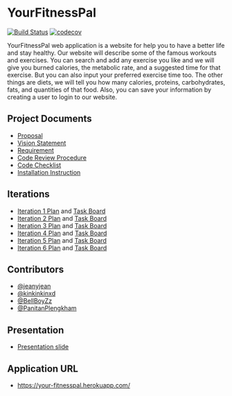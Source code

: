 # YourFitnessPal
[![Build Status](https://travis-ci.com/kinkinkinxd/YourFitnessPal.svg?branch=master)](https://travis-ci.com/kinkinkinxd/YourFitnessPal)
[![codecov](https://codecov.io/gh/kinkinkinxd/YourFitnessPal/branch/master/graph/badge.svg?token=B3T7C774FS)](undefined)

YourFitnessPal web application is a website for help you to have a better life and stay healthy. Our website will describe some of the famous workouts and exercises. You can search and add any exercise you like and we will give you burned calories, the metabolic rate, and a suggested time for that exercise. But you can also input your preferred exercise time too. The other things are diets, we will tell you how many calories, proteins, carbohydrates, fats, and quantities of that food. Also, you can save your information by creating a user to login to our website.


## Project Documents
- [Proposal](https://docs.google.com/document/d/103sP6B84mmsiP9LcnWPWQLlRL0_AgpyCuvy5IObfgcI/edit?ts=5f68c719#)
- [Vision Statement](https://github.com/kinkinkinxd/YourFitnessPal/wiki/Vision-Statement)
- [Requirement](https://github.com/kinkinkinxd/YourFitnessPal/wiki/Requirements)
- [Code Review Procedure](https://github.com/kinkinkinxd/YourFitnessPal/wiki/Code-Review-Procedure)
- [Code Checklist](https://github.com/kinkinkinxd/YourFitnessPal/wiki/Code-Checklist)
- [Installation Instruction](INSTALL.md)

## Iterations
- [Iteration 1 Plan](https://github.com/kinkinkinxd/YourFitnessPal/wiki/Iteration-1-Plan) and [Task Board](https://github.com/kinkinkinxd/YourFitnessPal/projects/1)
- [Iteration 2 Plan](https://github.com/kinkinkinxd/YourFitnessPal/wiki/Iteration-2-Plan) and [Task Board](https://github.com/kinkinkinxd/YourFitnessPal/projects/2)
- [Iteration 3 Plan](https://github.com/kinkinkinxd/YourFitnessPal/wiki/Iteration-3-Plan) and [Task Board](https://github.com/kinkinkinxd/YourFitnessPal/projects/3)
- [Iteration 4 Plan](https://github.com/kinkinkinxd/YourFitnessPal/wiki/Iteration-4-Plan) and [Task Board](https://github.com/kinkinkinxd/YourFitnessPal/projects/4)
- [Iteration 5 Plan](https://github.com/kinkinkinxd/YourFitnessPal/wiki/Iteration-5-Plan) and [Task Board](https://github.com/kinkinkinxd/YourFitnessPal/projects/5)
- [Iteration 6 Plan](https://github.com/kinkinkinxd/YourFitnessPal/wiki/Iteration-6-Plan) and [Task Board](https://github.com/kinkinkinxd/YourFitnessPal/projects/7)

## Contributors
* [@jeanyjean](https://github.com/jeanyjean)
* [@kinkinkinxd](https://github.com/kinkinkinxd)
* [@BellBoyZz](https://github.com/BellBoyZz)
* [@PanitanPlengkham](https://github.com/PanitanPlengkham)

## Presentation
 * [Presentation slide](https://docs.google.com/presentation/d/1hLhWhxte1g4DDGMbHwDJ8oMZkC7nm07jIHz9o_8yCGg/edit?usp=sharing) 
 
## Application URL
 * https://your-fitnesspal.herokuapp.com/
 
 
